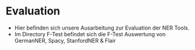 # Evaluation
* Hier befinden sich unsere Ausarbeitung zur Evaluation der NER Tools.
* Im Directory F-Test befindet sich die F-Test Auswertung von GermanNER, Spacy, StanfordNER & Flair

